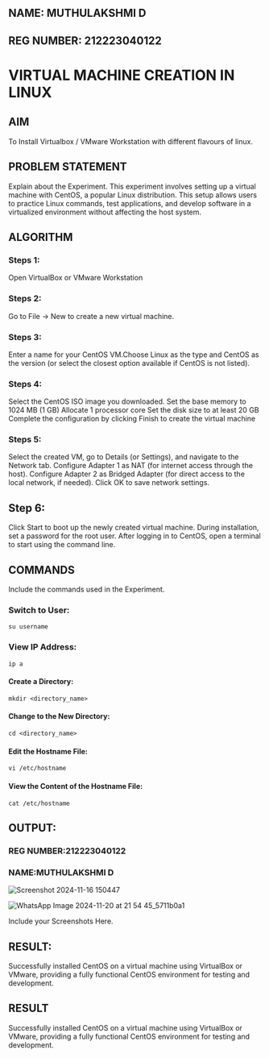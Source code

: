 ## NAME: MUTHULAKSHMI D
## REG NUMBER: 212223040122
# VIRTUAL MACHINE CREATION IN LINUX
## AIM
To Install Virtualbox / VMware Workstation with different flavours of linux.
## PROBLEM STATEMENT
Explain about the Experiment.
This experiment involves setting up a virtual machine with CentOS, a popular Linux distribution. This setup allows users to practice Linux commands, test applications, and develop software in a virtualized environment without affecting the host system.

## ALGORITHM
 ### Steps 1:
 Open VirtualBox or VMware Workstation
 ### Steps 2:
 Go to File -> New to create a new virtual machine.
 ### Steps 3:
 Enter a name for your CentOS VM.Choose Linux as the type and CentOS as the version (or select the closest option available if CentOS is not listed).
 ### Steps 4:
Select the CentOS ISO image you downloaded.
Set the base memory to 1024 MB (1 GB)
Allocate 1 processor core
Set the disk size to at least 20 GB
Complete the configuration by clicking Finish to create the virtual machine
 ### Steps 5:
Select the created VM, go to Details (or Settings), and navigate to the Network tab.
Configure Adapter 1 as NAT (for internet access through the host).
Configure Adapter 2 as Bridged Adapter (for direct access to the local network, if needed).
Click OK to save network settings.
## Step 6:
Click Start to boot up the newly created virtual machine.
During installation, set a password for the root user.
After logging in to CentOS, open a terminal to start using the command line.
## COMMANDS
Include the commands used in the Experiment.
### Switch to User:
```su username```
### View IP Address:
``` ip a ```
#### Create a Directory:
```
mkdir <directory_name>
```
#### Change to the New Directory:
```
cd <directory_name>
```
#### Edit the Hostname File:
```
vi /etc/hostname
```
#### View the Content of the Hostname File:
```
cat /etc/hostname
```

## OUTPUT:
### REG NUMBER:212223040122
### NAME:MUTHULAKSHMI D
![Screenshot 2024-11-16 150447](https://github.com/user-attachments/assets/4bd6c4b6-d75e-4db8-9549-641ba4f2f9d6)

 ![WhatsApp Image 2024-11-20 at 21 54 45_5711b0a1](https://github.com/user-attachments/assets/769a6538-7e92-4ef3-be0d-62cad37e4064)

 Include your Screenshots Here.
## RESULT:  
Successfully installed CentOS on a virtual machine using VirtualBox or VMware, providing a fully functional CentOS environment for testing and development.


## RESULT
 Successfully installed CentOS on a virtual machine using VirtualBox or VMware, providing a fully functional CentOS environment for testing and development.

  


